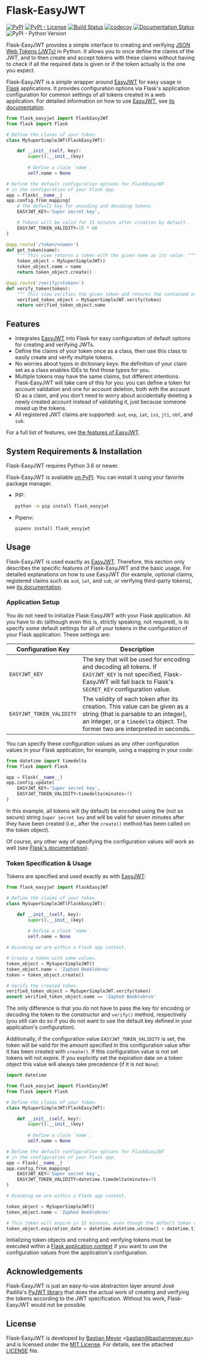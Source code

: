 # Flask-EasyJWT


[![PyPI](https://img.shields.io/pypi/v/flask-easyjwt.svg)](https://pypi.org/project/flask-easyjwt/)
[![PyPI - License](https://img.shields.io/pypi/l/flask-easyjwt.svg)](https://github.com/BMeu/Flask-EasyJWT/blob/master/LICENSE)
[![Build Status](https://travis-ci.org/BMeu/Flask-EasyJWT.svg?branch=master)](https://travis-ci.org/BMeu/Flask-EasyJWT)
[![codecov](https://codecov.io/gh/BMeu/Flask-EasyJWT/branch/master/graph/badge.svg)](https://codecov.io/gh/BMeu/Flask-EasyJWT)
[![Documentation Status](https://readthedocs.org/projects/flask-easyjwt/badge/?version=latest)](https://flask-easyjwt.readthedocs.io/en/latest/?badge=latest)
![PyPI - Python Version](https://img.shields.io/pypi/pyversions/flask-easyjwt.svg)

Flask-EasyJWT provides a simple interface to creating and verifying
[JSON Web Tokens (JWTs)](https://tools.ietf.org/html/rfc7519) in Python. It allows you to once define the claims of the
JWT, and to then create and accept tokens with these claims without having to check if all the required data is given
or if the token actually is the one you expect.

Flask-EasyJWT is a simple wrapper around [EasyJWT](https://github.com/BMeu/EasyJWT) for easy usage in
[Flask](http://flask.pocoo.org/) applications. It provides configuration options via Flask's application configuration
for common settings of all tokens created in a web application. For detailed information on how to use
[EasyJWT](https://github.com/BMeu/EasyJWT), see [its documentation](https://easyjwt.readthedocs.org/en/latest/).

```python
from flask_easyjwt import FlaskEasyJWT
from flask import Flask

# Define the claims of your token.
class MySuperSimpleJWT(FlaskEasyJWT):

    def __init__(self, key):
        super().__init__(key)
        
        # Define a claim `name`.
        self.name = None

# Define the default configuration options for FlaskEasyJWT
# in the configuration of your Flask app.
app = Flask(__name__)
app.config.from_mapping(
    # The default key for encoding and decoding tokens.
    EASYJWT_KEY='Super secret key',

    # Tokens will be valid for 15 minutes after creation by default.
    EASYJWT_TOKEN_VALIDITY=15 * 60
)

@app.route('/token/<name>')
def get_token(name):
    """ This view returns a token with the given name as its value. """
    token_object = MySuperSimpleJWT()
    token_object.name = name
    return token_object.create()

@app.route('/verify/<token>')
def verify_token(token):
    """ This view verifies the given token and returns the contained name. """
    verified_token_object = MySuperSimpleJWT.verify(token)
    return verified_token_object.name
```

## Features

 * Integrates [EasyJWT](https://github.com/BMeu/EasyJWT) into Flask for easy configuration of default options for
   creating and verifying JWTs.
 * Define the claims of your token once as a class, then use this class to easily create and verify multiple tokens.
 * No worries about typos in dictionary keys: the definition of your claim set as a class enables IDEs to find those
   typos for you.
 * Multiple tokens may have the same claims, but different intentions. Flask-EasyJWT will take care of this for you: you
   can define a token for account validation and one for account deletion, both with the account ID as a claim, and you
   don't need to worry about accidentally deleting a newly created account instead of validating it, just because
   someone mixed up the tokens.
 * All registered JWT claims are supported: `aud`, `exp`, `iat`, `iss`, `jti`, `nbf`, and `sub`.

For a full list of features, see [the features of EasyJWT](https://easyjwt.readthedocs.org/en/latest/#features).

## System Requirements & Installation

Flask-EasyJWT requires Python 3.6 or newer.

Flask-EasyJWT is available [on PyPI](https://pypi.org/project/flask-easyjwt/). You can install it using your favorite
package manager.

 * PIP:

    ```bash
    python -m pip install flask_easyjwt
    ```

 * Pipenv:

    ```bash
    pipenv install flask_easyjwt
    ```

## Usage

Flask-EasyJWT is used exactly as [EasyJWT](https://github.com/BMeu/EasyJWT). Therefore, this section only describes the
specific features of Flask-EasyJWT and the basic usage. For detailed explanations on how to use EasyJWT (for example,
optional claims, registered claims such as `aud`, `iat`, and `sub`, or verifying third-party tokens), see
[its documentation](https://easyjwt.readthedocs.org/en/latest/#usage).

### Application Setup

You do not need to initialize Flask-EasyJWT with your Flask application. All you have to do (although even this is,
strictly speaking, not required), is to specify some default settings for all of your tokens in the configuration of
your Flask application. These settings are:


| Configuration Key        | Description |
|--------------------------|-------------|
| `EASYJWT_KEY`            | The key that will be used for encoding and decoding all tokens. If `EASYJWT_KEY` is not specified, Flask-EasyJWT will fall back to Flask's `SECRET_KEY` configuration value. |
| `EASYJWT_TOKEN_VALIDITY` | The validity of each token after its creation. This value can be given as a string (that is parsable to an integer), an integer, or a `timedelta` object. The former two are interpreted in seconds. |

You can specify these configuration values as any other configuration values in your Flask application, for example,
using a mapping in your code:

```python
from datetime import timedelta
from flask import Flask

app = Flask(__name__)
app.config.update(
    EASYJWT_KEY='Super secret key',
    EASYJWT_TOKEN_VALIDITY=timedelta(minutes=7)
)
```

In this example, all tokens will (by default) be encoded using the (not so secure) string `Super secret key` and will
be valid for seven minutes after they have been created (i.e., after the `create()` method has been called on the token
object).

Of course, any other way of specifying the configuration values will work as well (see
[Flask's documentation](https://flask.palletsprojects.com/en/1.1.x/config/)).

### Token Specification & Usage

Tokens are specified and used exactly as with [EasyJWT](https://easyjwt.readthedocs.org/en/latest/#usage):

```python
from flask_easyjwt import FlaskEasyJWT

# Define the claims of your token.
class MySuperSimpleJWT(FlaskEasyJWT):

    def __init__(self, key):
        super().__init__(key)
        
        # Define a claim `name`.
        self.name = None

# Assuming we are within a Flask app context. 

# Create a token with some values.
token_object = MySuperSimpleJWT()
token_object.name = 'Zaphod Beeblebrox'
token = token_object.create()

# Verify the created token.
verified_token_object = MySuperSimpleJWT.verify(token)
assert verified_token_object.name == 'Zaphod Beeblebrox'
```

The only difference is that you do not have to pass the key for encoding or decoding the token to the constructor and
`verify()` method, respectively (you still can do so if you do not want to use the default key defined in your
application's configuration).

Additionally, if the configuration value `EASYJWT_TOKEN_VALIDITY` is set, the token will
be valid for the amount specified in this configuration value after it has been created with `create()`. If this
configuration value is not set tokens will not expire. If you explicitly set the expiration date on a token object
this value will always take precedence (if it is not `None`):

```python
import datetime

from flask_easyjwt import FlaskEasyJWT
from flask import Flask

# Define the claims of your token.
class MySuperSimpleJWT(FlaskEasyJWT):

    def __init__(self, key):
        super().__init__(key)
        
        # Define a claim `name`.
        self.name = None

# Define the default configuration options for FlaskEasyJWT
# in the configuration of your Flask app.
app = Flask(__name__)
app.config.from_mapping(
    EASYJWT_KEY='Super secret key',
    EASYJWT_TOKEN_VALIDITY=datetime.timedelta(minutes=7)
)

# Assuming we are within a Flask app context.

token_object = MySuperSimpleJWT()
token_object.name = 'Zaphod Beeblebrox'

# This token will expire in 15 minutes, even though the default token validity is set to 7 minutes.
token_object.expiration_date = datetime.datetime.utcnow() + datetime.timedelta(minutes=15)
```

Initializing token objects and creating and verifying tokens must be executed within a
[Flask application context](https://flask.palletsprojects.com/en/1.1.x/appcontext/) if you want to use the configuration
values from the application's configuration.

## Acknowledgements

Flask-EasyJWT is just an easy-to-use abstraction layer around José Padilla's
[PyJWT library](https://pypi.org/project/PyJWT/) that does the actual work of creating and verifying the tokens
according to the JWT specification. Without his work, Flask-EasyJWT would not be possible.

## License

Flask-EasyJWT is developed by [Bastian Meyer](https://www.bastianmeyer.eu)
<[bastian@bastianmeyer.eu](mailto:bastian@bastianmeyer.eu)> and is licensed under the
[MIT License]((http://www.opensource.org/licenses/MIT)). For details, see the attached [LICENSE](LICENSE) file. 

